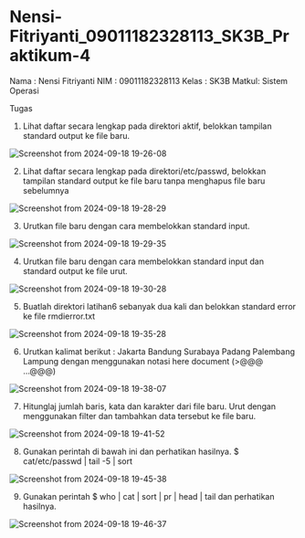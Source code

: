 # Nensi-Fitriyanti_09011182328113_SK3B_Praktikum-4

Nama  : Nensi Fitriyanti
NIM   : 09011182328113
Kelas : SK3B
Matkul: Sistem Operasi

Tugas
1. Lihat daftar secara lengkap pada direktori aktif, belokkan tampilan standard output ke file baru.

![Screenshot from 2024-09-18 19-26-08](https://github.com/user-attachments/assets/5d6bd6b1-9fd5-4ba6-96e2-d1ab3083c4aa)

2. Lihat daftar secara lengkap pada direktori/etc/passwd, belokkan tampilan standard output ke file baru tanpa menghapus file baru sebelumnya

![Screenshot from 2024-09-18 19-28-29](https://github.com/user-attachments/assets/da1d8c8b-79d1-4815-be9c-a166084b4238)


3. Urutkan file baru dengan cara membelokkan standard input.

![Screenshot from 2024-09-18 19-29-35](https://github.com/user-attachments/assets/37016492-75da-4d1a-bdcc-df722cf9eb3e)

4. Urutkan file baru dengan cara membelokkan standard input dan standard output ke file urut.

![Screenshot from 2024-09-18 19-30-28](https://github.com/user-attachments/assets/eb1727c3-b19b-4ee6-b89c-480a75f18cdc)


5. Buatlah direktori latihan6 sebanyak dua kali dan belokkan standard error ke file rmdierror.txt


![Screenshot from 2024-09-18 19-35-28](https://github.com/user-attachments/assets/1d4c3e93-67c0-457e-a957-23eb307bf871)

6. Urutkan kalimat berikut : Jakarta Bandung Surabaya Padang Palembang Lampung dengan menggunakan notasi here document (>@@@ ...@@@)

![Screenshot from 2024-09-18 19-38-07](https://github.com/user-attachments/assets/64a87cbb-fd24-4e32-857e-808345a45cb4)

7. Hitunglaj jumlah baris, kata dan karakter dari file baru. Urut dengan menggunakan filter dan tambahkan data tersebut ke file baru.

![Screenshot from 2024-09-18 19-41-52](https://github.com/user-attachments/assets/bf3e9edc-4579-453a-aabf-c5eecd3418ea)

8. Gunakan perintah di bawah ini dan perhatikan hasilnya. $ cat/etc/passwd | tail -5 | sort

![Screenshot from 2024-09-18 19-45-38](https://github.com/user-attachments/assets/4178aa23-6297-4b5f-a4d2-c9cfb9002c7c)

9. Gunakan perintah $ who | cat | sort | pr | head | tail dan perhatikan hasilnya.
    
![Screenshot from 2024-09-18 19-46-37](https://github.com/user-attachments/assets/ea1be336-eebe-4288-bb25-b19f32b28a21)
